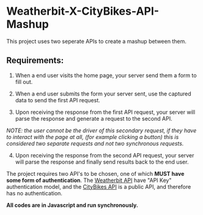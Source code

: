 # Weatherbit-X-CityBikes-API-Mashup

This project uses two seperate APIs to create a mashup between them.

## Requirements: 

1) When a end user visits the home page, your server send them a form to fill out.

2) When a end user submits the form your server sent, use the captured data to send the first API request.

3) Upon receiving the response from the first API request, your server will  parse the response and generate a request to the second API.

  *NOTE: the user cannot be the driver of this secondary request, if they have to interact with the page at all, (for example clicking a button) this is considered two separate requests and not two synchronous requests.*

4) Upon receiving the response from the second API request, your server will parse the response and finally send results back to the end user.

The project requires two API's to be chosen, one of which **MUST have some form of authentication**. The [Weatherbit API](https://www.weatherbit.io/api/weather-current) have "API Key" authentication model, and the [CityBikes API](http://api.citybik.es/v2/) is a public API, and therefore has no authentication. 

**All codes are in Javascript and run synchronously.**
